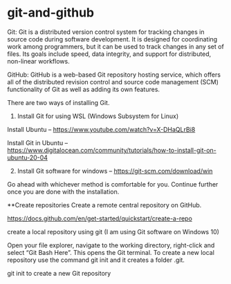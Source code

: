 # git-and-github

Git: Git is a distributed version control system for tracking changes in source code during software development. It is designed for coordinating work among programmers, but it can be used to track changes in any set of files. Its goals include speed, data integrity, and support for distributed, non-linear workflows. 

GitHub: GitHub is a web-based Git repository hosting service, which offers all of the distributed revision control and source code management (SCM) functionality of Git as well as adding its own features. 


There are two ways of installing Git.

1. Install Git for using WSL (Windows Subsystem for Linux)

Install Ubuntu – https://www.youtube.com/watch?v=X-DHaQLrBi8

Install Git in Ubuntu – https://www.digitalocean.com/community/tutorials/how-to-install-git-on-ubuntu-20-04

2. Install Git software for windows – https://git-scm.com/download/win

Go ahead with whichever method is comfortable for you. Continue further once you are done with the installation.

**Create repositories
 Create a remote central repository on GitHub.

https://docs.github.com/en/get-started/quickstart/create-a-repo

create a local repository using git (I am using Git software on Windows 10)

Open your file explorer, navigate to the working directory, right-click and select “Git Bash Here”. This opens the Git terminal. To create a new local repository use the command git init and it creates a folder .git.

git init to create a new Git repository 
